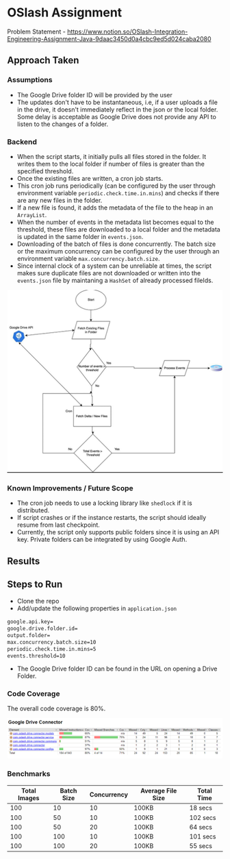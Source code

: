 # OSlash Assignment

Problem Statement - https://www.notion.so/OSlash-Integration-Engineering-Assignment-Java-9daac3450d0a4cbc9ed5d024caba2080

## Approach Taken

### Assumptions

- The Google Drive folder ID will be provided by the user
- The updates don't have to be instantaneous, i.e, if a user uploads a file in the drive, it doesn't immediately reflect in the json or the local folder. Some delay is acceptable as Google Drive does not provide any API to listen to the changes of a folder.

### Backend

- When the script starts, it initially pulls all files stored in the folder. It writes them to the local folder if number of files is greater than the specified threshold.
- Once the existing files are written, a cron job starts.
- This cron job runs periodically (can be configured by the user through environment variable `periodic.check.time.in.mins`) and checks if there are any new files in the folder.
- If a new file is found, it adds the metadata of the file to the heap in an `ArrayList`.
- When the number of events in the metadata list becomes equal to the threshold, these files are downloaded to a local folder and the metadata is updated in the same folder in `events.json`.
- Downloading of the batch of files is done concurrently. The batch size or the maximum concurrency can be configured by the user through an environment variable `max.concurrency.batch.size`.
- Since internal clock of a system can be unreliable at times, the script makes sure duplicate files are not downloaded or written into the `events.json` file by maintaning a `HashSet` of already processed fileIds.

![Architecture](/assets/architecture.jpg)

### Known Improvements / Future Scope

- The cron job needs to use a locking library like `shedlock` if it is distributed.
- If script crashes or if the instance restarts, the script should ideally resume from last checkpoint.
- Currently, the script only supports public folders since it is using an API key. Private folders can be integrated by using Google Auth.

## Results

## Steps to Run

- Clone the repo
- Add/update the following properties in `application.json`
```properties
google.api.key=
google.drive.folder.id=
output.folder=
max.concurrency.batch.size=10
periodic.check.time.in.mins=5
events.threshold=10
```
- The Google Drive folder ID can be found in the URL on opening a Drive Folder.

### Code Coverage

The overall code coverage is 80%.

![Code Coverage](/assets/test_coverage.png)

### Benchmarks

| Total Images | Batch Size | Concurrency | Average File Size | Total Time |
|--------------|------------|-------------|-------------------|------------|
| 100          | 10         | 10          | 100KB             | 18 secs    |
| 100          | 50         | 10          | 100KB             | 102 secs   |
| 100          | 50         | 20          | 100KB             | 64 secs    |
| 100          | 100        | 10          | 100KB             | 101 secs   |
| 100          | 100        | 20          | 100KB             | 55 secs    |